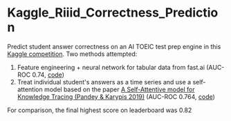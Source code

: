 # Kaggle_Riiid_Correctness_Prediction
Predict student answer correctness on an AI TOEIC test prep engine in this [Kaggle competition](https://www.kaggle.com/c/riiid-test-answer-prediction). Two methods attempted:

1. Feature engineering + neural network for tabular data from fast.ai (AUC-ROC 0.74, [code](https://github.com/hsshih/Kaggle_Riiid_Correctness_Prediction/blob/main/my-riiid-answer_correctness-rapids-fastai.ipynb))
2. Treat individual student's answers as a time series and use a self-attention model based on the paper [A Self-Attentive model for Knowledge Tracing (Pandey & Karypis 2019)](https://arxiv.org/pdf/1907.06837.pdf) (AUC-ROC 0.764, [code](https://github.com/hsshih/Kaggle_Riiid_Correctness_Prediction/blob/main/Riiid-sakt.ipynb))

For comparison, the final highest score on leaderboard was 0.82
